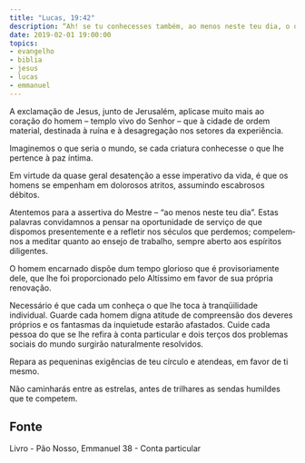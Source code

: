 ```yaml
---
title: "Lucas, 19:42"
description: “Ah! se tu conhecesses também, ao menos neste teu dia, o que à tua paz pertence!” - Jesus
date: 2019-02-01 19:00:00
topics: 
- evangelho
- biblia
- jesus
- lucas
- emmanuel
---
```


A exclamação de Jesus, junto de Jerusalém, aplica­se muito mais ao
coração do homem – templo vivo do Senhor – que à cidade de ordem material,
destinada à ruína e à desagregação nos setores da experiência.

Imaginemos o que seria o mundo, se cada criatura conhecesse o que lhe
pertence à paz íntima.

Em virtude da quase geral desatenção a esse imperativo da vida, é que os
homens se empenham em dolorosos atritos, assumindo escabrosos débitos.

Atentemos para a assertiva do Mestre – “ao menos neste teu dia”. Estas
palavras convidam­nos a pensar na oportunidade de serviço de que dispomos
presentemente e a refletir nos séculos que perdemos; compelem­nos a meditar
quanto ao ensejo de trabalho, sempre aberto aos espíritos diligentes.

O homem encarnado dispõe dum tempo glorioso que é provisoriamente
dele, que lhe foi proporcionado pelo Altíssimo em favor de sua própria renovação.

Necessário é que cada um conheça o que lhe toca à tranqüilidade
individual. Guarde cada homem digna atitude de compreensão dos deveres próprios
e os fantasmas da inquietude estarão afastados. Cuide cada pessoa do que se lhe
refira à conta particular e dois terços dos problemas sociais do mundo surgirão
naturalmente resolvidos.

Repara as pequeninas exigências de teu círculo e atende­as, em favor de ti
mesmo.

Não caminharás entre as estrelas, antes de trilhares as sendas humildes que
te competem.



## Fonte
Livro - Pão Nosso, Emmanuel
38 - Conta particular
